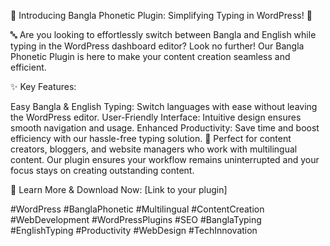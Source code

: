 🚀 Introducing Bangla Phonetic Plugin: Simplifying Typing in WordPress! 🚀

🔤 Are you looking to effortlessly switch between Bangla and English while typing in the WordPress dashboard editor? Look no further! Our Bangla Phonetic Plugin is here to make your content creation seamless and efficient.

✨ Key Features:

Easy Bangla & English Typing: Switch languages with ease without leaving the WordPress editor.
User-Friendly Interface: Intuitive design ensures smooth navigation and usage.
Enhanced Productivity: Save time and boost efficiency with our hassle-free typing solution.
💼 Perfect for content creators, bloggers, and website managers who work with multilingual content. Our plugin ensures your workflow remains uninterrupted and your focus stays on creating outstanding content.

🔗 Learn More & Download Now: [Link to your plugin]

#WordPress #BanglaPhonetic #Multilingual #ContentCreation #WebDevelopment #WordPressPlugins #SEO #BanglaTyping #EnglishTyping #Productivity #WebDesign #TechInnovation


